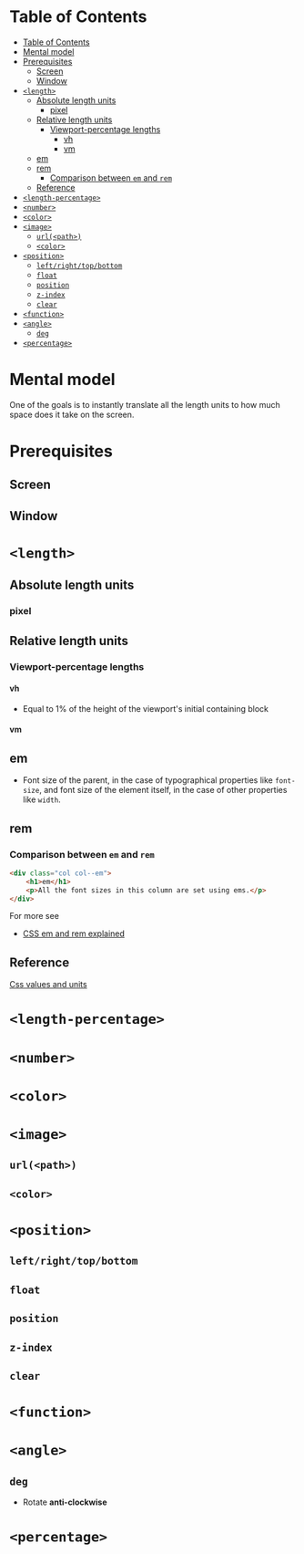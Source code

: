 # Table of Contents
- [Table of Contents](#table-of-contents)
- [Mental model](#mental-model)
- [Prerequisites](#prerequisites)
  - [Screen](#screen)
  - [Window](#window)
- [```<length>```](#length)
  - [Absolute length units](#absolute-length-units)
    - [pixel](#pixel)
  - [Relative length units](#relative-length-units)
    - [Viewport-percentage lengths](#viewport-percentage-lengths)
      - [vh](#vh)
      - [vm](#vm)
  - [em](#em)
  - [rem](#rem)
    - [Comparison between ```em``` and ```rem```](#comparison-between-em-and-rem)
  - [Reference](#reference)
- [```<length-percentage>```](#length-percentage)
- [```<number>```](#number)
- [```<color>```](#color)
- [```<image>```](#image)
  - [```url(<path>)```](#urlpath)
  - [```<color>```](#color-1)
- [```<position>```](#position)
  - [```left/right/top/bottom```](#leftrighttopbottom)
  - [```float```](#float)
  - [```position```](#position-1)
  - [```z-index```](#z-index)
  - [```clear```](#clear)
- [```<function>```](#function)
- [```<angle>```](#angle)
  - [```deg```](#deg)
- [```<percentage>```](#percentage)
# Mental model
One of the goals is to instantly translate all the length units to how much space does it take on the screen.
# Prerequisites
## Screen
## Window
# ```<length>```
## Absolute length units
### pixel

## Relative length units
### Viewport-percentage lengths
#### vh
- Equal to 1% of the height of the viewport's initial containing block
#### vm
## em
- Font size of the parent, in the case of typographical properties like ```font-size```, and font size of the element itself, in the case of other properties like ```width```.
## rem
### Comparison between ```em``` and ```rem```
```html
<div class="col col--em">
    <h1>em</h1>
    <p>All the font sizes in this column are set using ems.</p>
</div>
```

For more see 
- [CSS em and rem explained](https://www.youtube.com/watch?v=_-aDOAMmDHI)

## Reference
[Css values and units](https://developer.mozilla.org/en-US/docs/Learn/CSS/Building_blocks/Values_and_units)

# ```<length-percentage>```

# ```<number>```

# ```<color>```

# ```<image>```
## ```url(<path>)```
## ```<color>```
# ```<position>```
## ```left/right/top/bottom```
## ```float```
## ```position```
## ```z-index```
## ```clear```

# ```<function>```

# ```<angle>```
## ```deg```
- Rotate **anti-clockwise**
# ```<percentage>```